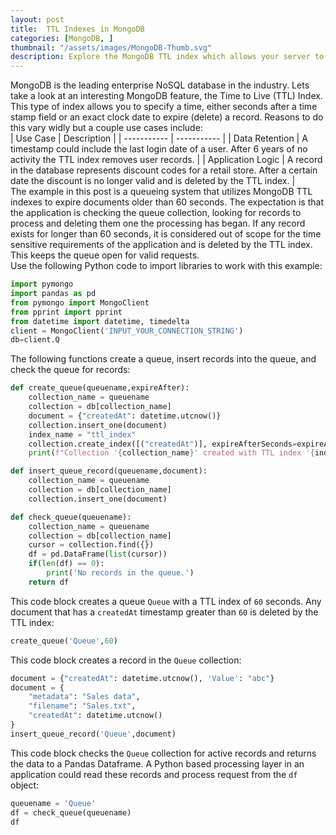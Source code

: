 ```yaml
---
layout: post
title:  TTL Indexes in MongoDB
categories: [MongoDB, ]
thumbnail: "/assets/images/MongoDB-Thumb.svg"
description: Explore the MongoDB TTL index which allows your server to automatically purge old data. 
---
```


MongoDB is the leading enterprise NoSQL database in the industry.
Lets take a look at an interesting MongoDB feature, the Time to Live (TTL) Index.
This type of index allows you to specify a time, either seconds after a time stamp field or an exact clock date to expire (delete) a record.
Reasons to do this vary widly but a couple use cases include:
\
| Use Case      | Description |
| ----------- | ----------- |
| Data Retention      | A timestamp could include the last login date of a user. After 6 years of no activity the TTL index removes user records.        |
| Application Logic   | A record in the database represents discount codes for a retail store. After a certain date the discount is no longer valid and is deleted by the TTL index.        |
\
The example in this post is a queueing system that utilizes MongoDB TTL indexes to expire documents older than 60 seconds.
The expectation is that the application is checking the queue collection, looking for records to process and deleting them one the processing has began. If any record exists for longer than 60 seconds, it is considered out of scope for the time sensitive requirements of the application and is deleted by the TTL index. This keeps the queue open for valid requests.
\
Use the following Python code to import libraries to work with this example:

``` python
import pymongo
import pandas as pd
from pymongo import MongoClient
from pprint import pprint
from datetime import datetime, timedelta
client = MongoClient('INPUT_YOUR_CONNECTION_STRING')
db=client.Q
```

The following functions create a queue, insert records into the queue, and check the queue for records:

``` python
def create_queue(queuename,expireAfter):
    collection_name = queuename
    collection = db[collection_name]
    document = {"createdAt": datetime.utcnow()}
    collection.insert_one(document)
    index_name = "ttl_index"
    collection.create_index([("createdAt")], expireAfterSeconds=expireAfter, name=index_name)
    print(f"Collection '{collection_name}' created with TTL index '{index_name}'.")

def insert_queue_record(queuename,document):
    collection_name = queuename
    collection = db[collection_name]
    collection.insert_one(document)

def check_queue(queuename):
    collection_name = queuename
    collection = db[collection_name]
    cursor = collection.find({})
    df = pd.DataFrame(list(cursor))
    if(len(df) == 0):
        print('No records in the queue.')
    return df
```

This code block creates a queue `Queue` with a TTL index of `60` seconds. Any document that has a `createdAt` timestamp greater than `60` is deleted by the TTL index:

``` python
create_queue('Queue',60)
```

This code block creates a record in the `Queue` collection:

```python
document = {"createdAt": datetime.utcnow(), 'Value': "abc"}
document = {
    "metadata": "Sales data",
    "filename": "Sales.txt",
    "createdAt": datetime.utcnow()
}
insert_queue_record('Queue',document)
```

This code block checks the `Queue` collection for active records and returns the data to a Pandas Dataframe. A Python based processing layer in an application could read these records and process request from the `df` object:

``` python
queuename = 'Queue'
df = check_queue(queuename)
df
```